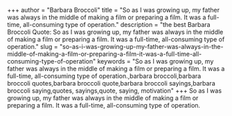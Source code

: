 +++
author = "Barbara Broccoli"
title = "So as I was growing up, my father was always in the middle of making a film or preparing a film. It was a full-time, all-consuming type of operation."
description = "the best Barbara Broccoli Quote: So as I was growing up, my father was always in the middle of making a film or preparing a film. It was a full-time, all-consuming type of operation."
slug = "so-as-i-was-growing-up-my-father-was-always-in-the-middle-of-making-a-film-or-preparing-a-film-it-was-a-full-time-all-consuming-type-of-operation"
keywords = "So as I was growing up, my father was always in the middle of making a film or preparing a film. It was a full-time, all-consuming type of operation.,barbara broccoli,barbara broccoli quotes,barbara broccoli quote,barbara broccoli sayings,barbara broccoli saying,quotes, sayings,quote, saying, motivation"
+++
So as I was growing up, my father was always in the middle of making a film or preparing a film. It was a full-time, all-consuming type of operation.
